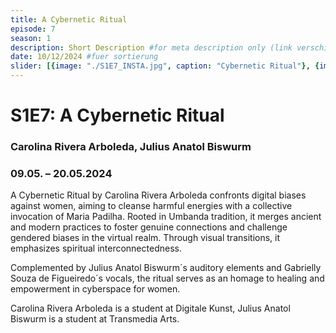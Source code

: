```yaml
---
title: A Cybernetic Ritual
episode: 7
season: 1
description: Short Description #for meta description only (link verschicken etc. nicht auf der seite zu sehen)
date: 10/12/2024 #fuer sortierung
slider: [{image: "./S1E7_INSTA.jpg", caption: "Cybernetic Ritual"}, {image: "./S1E7_Screenshot©CarolinaRiveraArboleda.png", caption: "Cybernetic Ritual"}]
---
```


# S1E7: A Cybernetic Ritual
### Carolina Rivera Arboleda, Julius Anatol Biswurm
### 09.05. – 20.05.2024
		
A Cybernetic Ritual by Carolina Rivera Arboleda confronts digital biases against women, aiming to cleanse harmful energies with a collective invocation of Maria Padilha. Rooted in Umbanda tradition, it merges ancient and modern practices to foster genuine connections and challenge gendered biases in the virtual realm. Through visual transitions, it emphasizes spiritual interconnectedness.

Complemented by Julius Anatol Biswurm´s auditory elements and Gabrielly Souza de Figueiredo´s vocals, the ritual serves as an homage to healing and empowerment in cyberspace for women. 

Carolina Rivera Arboleda is a student at Digitale Kunst, Julius Anatol Biswurm is a student at Transmedia Arts.
 

